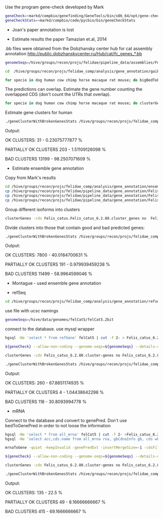 Use the program gene-check developed by Mark

```bash
geneCheck=~markd/compbio/genefinding/GeneTools/bin/x86_64/opt/gene-check
geneCheckStats=~markd/compbio/code/pycbio/bin/geneCheckStats
```

* Joan's paper 
annotation is lost

* Estimate results the paper Tamazian et.al, 2014

.bb files were obtained from the Dobzhansky center hub for cat assembly annotation
 http://public.dobzhanskycenter.ru/Hub/cat/fc_genes_*.bb

```bash
genomeSeqs=/hive/groups/recon/projs/felidae/pipeline_data/assemblies/FelisCatus/2014-11-20/Felis_catus_62_rm_trfbig_dm.2bit

cd  /hive/groups/recon/projs/felidae_comp/analysis/gene_annotation/gaik_annotation/

for specie in dog human cow chimp horse macaque rat mouse; do bigBedToBed fc_genes_${specie}.bb stdout | bedToGenePred stdin fc_genes_${specie}.gp ; sort -k2,2 -k 4,4n fc_genes_${specie}.gp | ${geneCheck} --allow-non-coding --genome-seqs=${genomeSeqs} --details-out=${specie}.gene-check-details stdin ${specie}.gene-check; ${geneCheckStats} ${specie}.gene-check ${specie}.gene-check-stats; done
```

The predictions can overlap. Estimate the gene number counting the overlapped CDS (don't count the UTRs that overlap).

```bash
for specie in dog human cow chimp horse macaque rat mouse; do clusterGenes -cds cluster_genes_${specie}.tab no fc_genes_${specie}.gp; done
```

Estimate gene clusters for human

```bash
./geneClusterWithBrokenGenesStats /hive/groups/recon/projs/felidae_comp/analysis/gene_annotation/gaik_annotation/human.gene-check /hive/groups/recon/projs/felidae_comp/analysis/gene_annotation/gaik_annotation/cluster_genes_human.tab
```
Output:

OK CLUSTERS: 31 - 0.23075777877 %

PARTIALLY OK CLUSTERS 203 - 1.51109126098 %

BAD CLUSTERS 13199 - 98.2507071609 %

* Estimate ensemble gene annotation

Copy from Mark's results

```bash
cd /hive/groups/recon/projs/felidae_comp/analysis/gene_annotation/ensemble
cp /hive/groups/recon/projs/felidae/pipeline_data/gene_annotation/FelisCatus/8.0/ensembl80/Felis_catus.Felis_catus_6.2.80.gp ./
cp /hive/groups/recon/projs/felidae/pipeline_data/gene_annotation/FelisCatus/8.0/ensembl80/Felis_catus.Felis_catus_6.2.80.genecheck ./
cp /hive/groups/recon/projs/felidae/pipeline_data/gene_annotation/FelisCatus/8.0/ensembl80/Felis_catus.Felis_catus_6.2.80.genecheck-stats ./
```
Group different isoforms into clusters
```bash
clusterGenes -cds Felis_catus.Felis_catus_6.2.80.cluster_genes no  Felis_catus.Felis_catus_6.2.80.gp
```
Divide clusters into those that contain good and bad predicted genes:
```bash
./geneClusterWithBrokenGenesStats /hive/groups/recon/projs/felidae_comp/analysis/gene_annotation/ensemble/Felis_catus.Felis_catus_6.2.80.genecheck /hive/groups/recon/projs/felidae_comp/analysis/gene_annotation/ensemble/Felis_catus.Felis_catus_6.2.80.cluster_genes
```
Output:

OK CLUSTERS: 7800 - 40.0184700631 %

PARTIALLY OK CLUSTERS 191 - 0.979939459238 %

BAD CLUSTERS 11499 - 58.9964599046 %

* Montague - used ensemble gene annotation

* refSeq

```bash
cd /hive/groups/recon/projs/felidae_comp/analysis/gene_annotation/refseq
```
use file with ucsc namings 

```bash
genomeSeqs=/hive/data/genomes/felCat5/felCat5.2bit
```

connect to the database. use mysql wrapper

```bash
hgsql -Ne 'select * from refGene' felCat5 | cut -f 2- > Felis_catus_6.2.80.mapped_8.0.gp
```
```bash
${geneCheck} --allow-non-coding --genome-seqs=${genomeSeqs} --details-out=Felis_catus_6.2.80.gene-check-details Felis_catus_6.2.80.gp Felis_catus_6.2.80.gene-check; ${geneCheckStats} Felis_catus_6.2.80.gene-check Felis_catus_6.2.80.gene-check-stats

clusterGenes -cds Felis_catus_6.2.80.cluster-genes no Felis_catus_6.2.80.gp

./geneClusterWithBrokenGenesStats /hive/groups/recon/projs/felidae_comp/analysis/gene_annotation/refseq/Felis_catus_6.2.80.gene-check /hive/groups/recon/projs/felidae_comp/analysis/gene_annotation/refseq/Felis_catus_6.2.80.cluster-genes 
```
Output: 

OK CLUSTERS: 260 - 67.8851174935 %

PARTIALLY OK CLUSTERS 4 - 1.04438642298 %

BAD CLUSTERS 118 - 30.8093994778 %

* mRNA 
 
Connect to the database and convert to genePred. Don't use bedToGenePred in order to not loose the information
```bash 
hgsql -Ne 'select * from all_mrna' felCat5 | cut -f 2- >Felis_catus_6.2.80.mapped_8.0.psl
hgsql -Ne 'select acc,cds.name from all_mrna rna, gbCdnaInfo gb, cds where (rna.qName=gb.acc) and (gb.cds = cds.id)' felCat5 >Felis_catus.Felis_catus_6.2.80.cds

mrnaToGene -quiet -keepInvalid -genePredExt -insertMergeSize=-1 -cdsFile=Felis_catus.Felis_catus_6.2.80.cds Felis_catus_6.2.80.psl Felis_catus_6.2.80.gp
```
```bash
${geneCheck} --allow-non-coding --genome-seqs=${genomeSeqs} --details-out=Felis_catus_6.2.80.gene-check-details Felis_catus_6.2.80.gp Felis_catus_6.2.80.gene-check; ${geneCheckStats} Felis_catus_6.2.80.gene-check Felis_catus_6.2.80.gene-check-stats

clusterGenes -cds Felis_catus_6.2.80.cluster-genes no Felis_catus_6.2.80.gp

./geneClusterWithBrokenGenesStats /hive/groups/recon/projs/felidae_comp/analysis/gene_annotation/mrna/Felis_catus_6.2.80.gene-check /hive/groups/recon/projs/felidae_comp/analysis/gene_annotation/mrna/Felis_catus_6.2.80.cluster-genes 
```
 
Output:

OK CLUSTERS: 135 - 22.5 %

PARTIALLY OK CLUSTERS 49 - 8.16666666667 %

BAD CLUSTERS 415 - 69.1666666667 %




